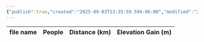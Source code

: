 ```yaml
---
{"publish":true,"created":"2025-09-03T13:35:59.594-06:00","modified":"2025-09-03T14:58:29.539-06:00","published":"2025-09-03T14:58:29.539-06:00","tags":["route"],"cssclasses":"","elevation":null,"region":"Smith-Dorrien","location":null,"DWYT":null,"Kane":"Moderate","completed":false}
---
```



| file name | People | Distance (km) | Elevation Gain (m) |
| --------- | ------ | ------------- | ------------------ |